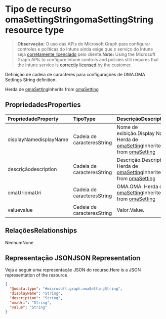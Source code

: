 # <a name="omasettingstring-resource-type"></a><span data-ttu-id="8b920-101">Tipo de recurso omaSettingString</span><span class="sxs-lookup"><span data-stu-id="8b920-101">omaSettingString resource type</span></span>

> <span data-ttu-id="8b920-102">**Observação:** O uso das APIs do Microsoft Graph para configurar controles e políticas do Intune ainda exige que o serviço do Intune seja [corretamente licenciado](https://go.microsoft.com/fwlink/?linkid=839381) pelo cliente.</span><span class="sxs-lookup"><span data-stu-id="8b920-102">**Note:** Using the Microsoft Graph APIs to configure Intune controls and policies still requires that the Intune service is [correctly licensed](https://go.microsoft.com/fwlink/?linkid=839381) by the customer.</span></span>

<span data-ttu-id="8b920-103">Definição de cadeia de caracteres para configurações de OMA.</span><span class="sxs-lookup"><span data-stu-id="8b920-103">OMA Settings String definition.</span></span>

<span data-ttu-id="8b920-104">Herda de [omaSetting](../resources/intune_deviceconfig_omasetting.md)</span><span class="sxs-lookup"><span data-stu-id="8b920-104">Inherits from [omaSetting](../resources/intune_deviceconfig_omasetting.md)</span></span>

## <a name="properties"></a><span data-ttu-id="8b920-105">Propriedades</span><span class="sxs-lookup"><span data-stu-id="8b920-105">Properties</span></span>
|<span data-ttu-id="8b920-106">Propriedade</span><span class="sxs-lookup"><span data-stu-id="8b920-106">Property</span></span>|<span data-ttu-id="8b920-107">Tipo</span><span class="sxs-lookup"><span data-stu-id="8b920-107">Type</span></span>|<span data-ttu-id="8b920-108">Descrição</span><span class="sxs-lookup"><span data-stu-id="8b920-108">Description</span></span>|
|:---|:---|:---|
|<span data-ttu-id="8b920-109">displayName</span><span class="sxs-lookup"><span data-stu-id="8b920-109">displayName</span></span>|<span data-ttu-id="8b920-110">Cadeia de caracteres</span><span class="sxs-lookup"><span data-stu-id="8b920-110">String</span></span>|<span data-ttu-id="8b920-111">Nome de exibição.</span><span class="sxs-lookup"><span data-stu-id="8b920-111">Display Name</span></span> <span data-ttu-id="8b920-112">Herda de [omaSetting](../resources/intune_deviceconfig_omasetting.md)</span><span class="sxs-lookup"><span data-stu-id="8b920-112">Inherited from [omaSetting](../resources/intune_deviceconfig_omasetting.md)</span></span>|
|<span data-ttu-id="8b920-113">descrição</span><span class="sxs-lookup"><span data-stu-id="8b920-113">description</span></span>|<span data-ttu-id="8b920-114">Cadeia de caracteres</span><span class="sxs-lookup"><span data-stu-id="8b920-114">String</span></span>|<span data-ttu-id="8b920-115">Descrição.</span><span class="sxs-lookup"><span data-stu-id="8b920-115">Description.</span></span> <span data-ttu-id="8b920-116">Herda de [omaSetting](../resources/intune_deviceconfig_omasetting.md)</span><span class="sxs-lookup"><span data-stu-id="8b920-116">Inherited from [omaSetting](../resources/intune_deviceconfig_omasetting.md)</span></span>|
|<span data-ttu-id="8b920-117">omaUri</span><span class="sxs-lookup"><span data-stu-id="8b920-117">omaUri</span></span>|<span data-ttu-id="8b920-118">Cadeia de caracteres</span><span class="sxs-lookup"><span data-stu-id="8b920-118">String</span></span>|<span data-ttu-id="8b920-119">OMA.</span><span class="sxs-lookup"><span data-stu-id="8b920-119">OMA.</span></span> <span data-ttu-id="8b920-120">Herda de [omaSetting](../resources/intune_deviceconfig_omasetting.md)</span><span class="sxs-lookup"><span data-stu-id="8b920-120">Inherited from [omaSetting](../resources/intune_deviceconfig_omasetting.md)</span></span>|
|<span data-ttu-id="8b920-121">value</span><span class="sxs-lookup"><span data-stu-id="8b920-121">value</span></span>|<span data-ttu-id="8b920-122">Cadeia de caracteres</span><span class="sxs-lookup"><span data-stu-id="8b920-122">String</span></span>|<span data-ttu-id="8b920-123">Valor.</span><span class="sxs-lookup"><span data-stu-id="8b920-123">Value.</span></span>|

## <a name="relationships"></a><span data-ttu-id="8b920-124">Relações</span><span class="sxs-lookup"><span data-stu-id="8b920-124">Relationships</span></span>
<span data-ttu-id="8b920-125">Nenhum</span><span class="sxs-lookup"><span data-stu-id="8b920-125">None</span></span>
## <a name="json-representation"></a><span data-ttu-id="8b920-126">Representação JSON</span><span class="sxs-lookup"><span data-stu-id="8b920-126">JSON Representation</span></span>
<span data-ttu-id="8b920-127">Veja a seguir uma representação JSON do recurso.</span><span class="sxs-lookup"><span data-stu-id="8b920-127">Here is a JSON representation of the resource.</span></span>
<!-- {
  "blockType": "resource",
  "keyProperty": "id",
  "@odata.type": "microsoft.graph.omaSettingString"
}
-->
``` json
{
  "@odata.type": "#microsoft.graph.omaSettingString",
  "displayName": "String",
  "description": "String",
  "omaUri": "String",
  "value": "String"
}
```



